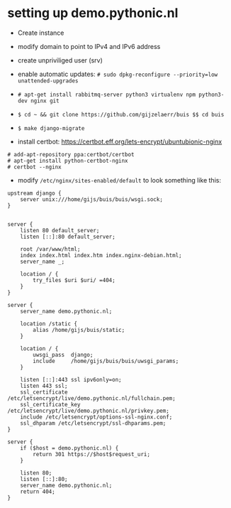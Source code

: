 # setting up demo.pythonic.nl

* Create instance
* modify domain to point to IPv4 and IPv6 address
* create unpriviliged user (srv)
* enable automatic updates: `# sudo dpkg-reconfigure --priority=low unattended-upgrades`
* `# apt-get install rabbitmq-server python3 virtualenv npm python3-dev nginx git`
* `$ cd ~ && git clone https://github.com/gijzelaerr/buis $$ cd buis`
* `$ make django-migrate`

* install certbot: https://certbot.eff.org/lets-encrypt/ubuntubionic-nginx
```
# add-apt-repository ppa:certbot/certbot
# apt-get install python-certbot-nginx 
# certbot --nginx
```
* modify `/etc/nginx/sites-enabled/default` to look something like this:
```
upstream django {
    server unix:///home/gijs/buis/buis/wsgi.sock;
}


server {
    listen 80 default_server;
    listen [::]:80 default_server;

    root /var/www/html;
    index index.html index.htm index.nginx-debian.html;
    server_name _;

    location / {
        try_files $uri $uri/ =404;
    }
}

server {
    server_name demo.pythonic.nl;

    location /static {
        alias /home/gijs/buis/static;
    }

    location / {
        uwsgi_pass  django;
        include     /home/gijs/buis/buis/uwsgi_params;
    }

    listen [::]:443 ssl ipv6only=on;
    listen 443 ssl;
    ssl_certificate /etc/letsencrypt/live/demo.pythonic.nl/fullchain.pem;
    ssl_certificate_key /etc/letsencrypt/live/demo.pythonic.nl/privkey.pem;
    include /etc/letsencrypt/options-ssl-nginx.conf;
    ssl_dhparam /etc/letsencrypt/ssl-dhparams.pem;
}

server {
    if ($host = demo.pythonic.nl) {
        return 301 https://$host$request_uri;
    }

    listen 80;
    listen [::]:80;
    server_name demo.pythonic.nl;
    return 404;
}
```
